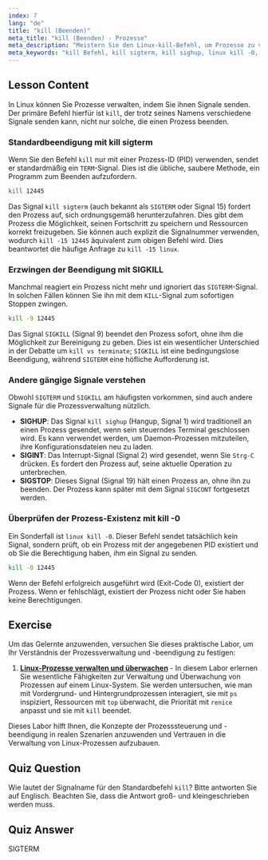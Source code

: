 ```yaml
---
index: 7
lang: "de"
title: "kill (Beenden)"
meta_title: "kill (Beenden) - Prozesse"
meta_description: "Meistern Sie den Linux-kill-Befehl, um Prozesse zu verwalten und zu beenden. Dieser Leitfaden behandelt die Unterschiede zwischen kill vs. beenden und erklärt Signale wie kill sigterm (SIGTERM), SIGKILL und kill sighup (SIGHUP)."
meta_keywords: "kill Befehl, kill sigterm, kill sighup, linux kill -0, kill vs beenden, kill -15 linux, SIGTERM, SIGKILL, Prozessverwaltung, Prozess beenden"
---
```


## Lesson Content

In Linux können Sie Prozesse verwalten, indem Sie ihnen Signale senden. Der primäre Befehl hierfür ist `kill`, der trotz seines Namens verschiedene Signale senden kann, nicht nur solche, die einen Prozess beenden.

### Standardbeendigung mit kill sigterm

Wenn Sie den Befehl `kill` nur mit einer Prozess-ID (PID) verwenden, sendet er standardmäßig ein `TERM`-Signal. Dies ist die übliche, saubere Methode, ein Programm zum Beenden aufzufordern.

```bash
kill 12445
```

Das Signal `kill sigterm` (auch bekannt als `SIGTERM` oder Signal 15) fordert den Prozess auf, sich ordnungsgemäß herunterzufahren. Dies gibt dem Prozess die Möglichkeit, seinen Fortschritt zu speichern und Ressourcen korrekt freizugeben. Sie können auch explizit die Signalnummer verwenden, wodurch `kill -15 12445` äquivalent zum obigen Befehl wird. Dies beantwortet die häufige Anfrage zu `kill -15 linux`.

### Erzwingen der Beendigung mit SIGKILL

Manchmal reagiert ein Prozess nicht mehr und ignoriert das `SIGTERM`-Signal. In solchen Fällen können Sie ihn mit dem `KILL`-Signal zum sofortigen Stoppen zwingen.

```bash
kill -9 12445
```

Das Signal `SIGKILL` (Signal 9) beendet den Prozess sofort, ohne ihm die Möglichkeit zur Bereinigung zu geben. Dies ist ein wesentlicher Unterschied in der Debatte um `kill vs terminate`; `SIGKILL` ist eine bedingungslose Beendigung, während `SIGTERM` eine höfliche Aufforderung ist.

### Andere gängige Signale verstehen

Obwohl `SIGTERM` und `SIGKILL` am häufigsten vorkommen, sind auch andere Signale für die Prozessverwaltung nützlich.

- **SIGHUP**: Das Signal `kill sighup` (Hangup, Signal 1) wird traditionell an einen Prozess gesendet, wenn sein steuerndes Terminal geschlossen wird. Es kann verwendet werden, um Daemon-Prozessen mitzuteilen, ihre Konfigurationsdateien neu zu laden.
- **SIGINT**: Das Interrupt-Signal (Signal 2) wird gesendet, wenn Sie `Strg-C` drücken. Es fordert den Prozess auf, seine aktuelle Operation zu unterbrechen.
- **SIGSTOP**: Dieses Signal (Signal 19) hält einen Prozess an, ohne ihn zu beenden. Der Prozess kann später mit dem Signal `SIGCONT` fortgesetzt werden.

### Überprüfen der Prozess-Existenz mit kill -0

Ein Sonderfall ist `linux kill -0`. Dieser Befehl sendet tatsächlich kein Signal, sondern prüft, ob ein Prozess mit der angegebenen PID existiert und ob Sie die Berechtigung haben, ihm ein Signal zu senden.

```bash
kill -0 12445
```

Wenn der Befehl erfolgreich ausgeführt wird (Exit-Code 0), existiert der Prozess. Wenn er fehlschlägt, existiert der Prozess nicht oder Sie haben keine Berechtigungen.

## Exercise

Um das Gelernte anzuwenden, versuchen Sie dieses praktische Labor, um Ihr Verständnis der Prozessverwaltung und -beendigung zu festigen:

1.  **[Linux-Prozesse verwalten und überwachen](https://labex.io/de/labs/comptia-manage-and-monitor-linux-processes-590864)** - In diesem Labor erlernen Sie wesentliche Fähigkeiten zur Verwaltung und Überwachung von Prozessen auf einem Linux-System. Sie werden untersuchen, wie man mit Vordergrund- und Hintergrundprozessen interagiert, sie mit `ps` inspiziert, Ressourcen mit `top` überwacht, die Priorität mit `renice` anpasst und sie mit `kill` beendet.

Dieses Labor hilft Ihnen, die Konzepte der Prozesssteuerung und -beendigung in realen Szenarien anzuwenden und Vertrauen in die Verwaltung von Linux-Prozessen aufzubauen.

## Quiz Question

Wie lautet der Signalname für den Standardbefehl `kill`? Bitte antworten Sie auf Englisch. Beachten Sie, dass die Antwort groß- und kleingeschrieben werden muss.

## Quiz Answer

SIGTERM
